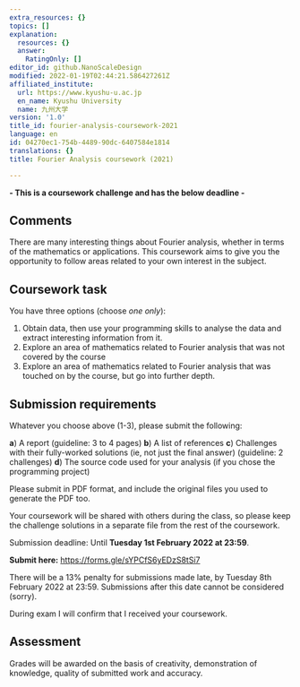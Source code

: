```yaml
---
extra_resources: {}
topics: []
explanation:
  resources: {}
  answer:
    RatingOnly: []
editor_id: github.NanoScaleDesign
modified: 2022-01-19T02:44:21.586427261Z
affiliated_institute:
  url: https://www.kyushu-u.ac.jp
  en_name: Kyushu University
  name: 九州大学
version: '1.0'
title_id: fourier-analysis-coursework-2021
language: en
id: 04270ec1-754b-4489-90dc-6407584e1814
translations: {}
title: Fourier Analysis coursework (2021)

---
```


**- This is a coursework challenge and has the below deadline -**

## Comments
There are many interesting things about Fourier analysis, whether in terms of the mathematics or applications.
This coursework aims to give you the opportunity to follow areas related to your own interest in the subject.


## Coursework task

You have three options (choose _one only_):

1. Obtain data, then use your programming skills to analyse the data and extract interesting information from it.
2. Explore an area of mathematics related to Fourier analysis that was not covered by the course
3. Explore an area of mathematics related to Fourier analysis that was touched on by the course, but go into further depth.

## Submission requirements

Whatever you choose above (1-3), please submit the following:

**a**) A report (guideline: 3 to 4 pages)
**b**) A list of references
**c**) Challenges with their fully-worked solutions (ie, not just the final answer) (guideline: 2 challenges)
**d**) The source code used for your analysis (if you chose the programming project)

Please submit in PDF format, and include the original files you used to generate the PDF too.

Your coursework will be shared with others during the class, so please keep the challenge solutions in a separate file from the rest of the coursework.

Submission deadline: Until **Tuesday 1st February 2022 at 23:59**.

**Submit here:** https://forms.gle/sYPCfS6yEDzS8tSi7

There will be a 13% penalty for submissions made late, by Tuesday 8th February 2022 at 23:59. Submissions after this date cannot be considered (sorry).

During exam I will confirm that I received your coursework.

## Assessment

Grades will be awarded on the basis of creativity, demonstration of knowledge, quality of submitted work and accuracy.